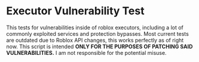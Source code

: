 # Executor Vulnerability Test
This tests for vulnerabilities inside of roblox executors, including a lot of commonly exploited services and protection bypasses.
Most current tests are outdated due to Roblox API changes, this works perfectly as of right now.
This script is intended **ONLY FOR THE PURPOSES OF PATCHING SAID VULNERABILITIES.**
I am not responsible for the potential misuse.
